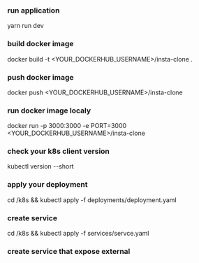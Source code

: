 ### run application

yarn run dev

### build docker image

docker build -t <YOUR_DOCKERHUB_USERNAME>/insta-clone .

### push docker image

docker push <YOUR_DOCKERHUB_USERNAME>/insta-clone

### run docker image localy

docker run -p 3000:3000 -e PORT=3000 <YOUR_DOCKERHUB_USERNAME>/insta-clone

### check your k8s client version

kubectl version --short

### apply your deployment

cd /k8s && kubectl apply -f deployments/deployment.yaml

### create service

cd /k8s && kubectl apply -f services/servce.yaml

### create service that expose external 
